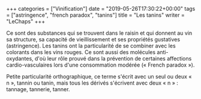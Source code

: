+++
categories = ["Vinification"]
date = "2019-05-26T17:30:22+00:00"
tags = ["astringence", "french paradox", "tanins"] 
title = "Les tanins"
writer = "LeChaps"
+++

Ce sont des substances qui se trouvent dans le raisin et qui donnent au vin sa structure, sa capacité de vieillissement et ses propriétés gustatives (astringence). Les tanins ont la particularité de se combiner avec les colorants dans les vins rouges. Ce sont aussi des molécules anti-oxydantes, d'où leur rôle prouvé dans la prévention de certaines affections cardio-vasculaires lors d'une consommation modérée (« French paradox »).  

Petite particularité orthographique, ce terme s'écrit avec un seul ou deux « n », tannin ou tanin, mais tous les dérivés s'écrivent avec deux « n » : tannage, tannerie, tanner.
